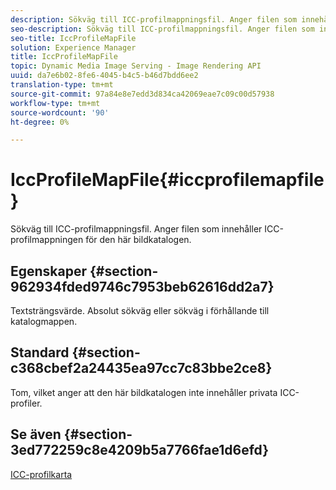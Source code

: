 ```yaml
---
description: Sökväg till ICC-profilmappningsfil. Anger filen som innehåller ICC-profilmappningen för den här bildkatalogen.
seo-description: Sökväg till ICC-profilmappningsfil. Anger filen som innehåller ICC-profilmappningen för den här bildkatalogen.
seo-title: IccProfileMapFile
solution: Experience Manager
title: IccProfileMapFile
topic: Dynamic Media Image Serving - Image Rendering API
uuid: da7e6b02-8fe6-4045-b4c5-b46d7bdd6ee2
translation-type: tm+mt
source-git-commit: 97a84e8e7edd3d834ca42069eae7c09c00d57938
workflow-type: tm+mt
source-wordcount: '90'
ht-degree: 0%

---
```



# IccProfileMapFile{#iccprofilemapfile}

Sökväg till ICC-profilmappningsfil. Anger filen som innehåller ICC-profilmappningen för den här bildkatalogen.

## Egenskaper {#section-962934fded9746c7953beb62616dd2a7}

Textsträngsvärde. Absolut sökväg eller sökväg i förhållande till katalogmappen.

## Standard {#section-c368cbef2a24435ea97cc7c83bbe2ce8}

Tom, vilket anger att den här bildkatalogen inte innehåller privata ICC-profiler.

## Se även {#section-3ed772259c8e4209b5a7766fae1d6efd}

[ICC-profilkarta](../../../../../is-api/image-catalog/image-serving-api-ref/c-image-catalog-reference/c-icc-profile-map-reference/c-icc-profile-map-reference.md#concept-57b9148ce55249cd825cb7ee19ed057c)
